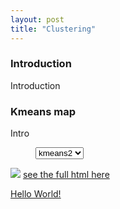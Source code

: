 ```yaml
---
layout: post
title: "Clustering"
---
```





### Introduction

Introduction 


### Kmeans map

Intro
<figure>
<select onchange="theThingToDoIfItChange()" id="selection">
	  <option value="kmeans2">kmeans2</option>
      <option value="kmeans3">kmeans3</option>
      <option value="kmeans4">kmeans4</option>
      <option value="kmeans5">kmeans5</option>
</select>
</figure>

<img src="{{ site.github.url }}/assets/data/map_ml/kmeans2.png" id="image">
<a href="{{ site.github.url }}/assets/data/map_ml/kmeans2.html" id="map"> see the full html here
<p id="text">Hello World!</p>

	
<figure>
	<script type="text/javascript">
		function theThingToDoIfItChange(){
			
			let image = document.getElementById("image");
			let map = document.getElementById("map");
			
			let selected = document.getElementById("selection").value;
			
			image.setAttribute("src","{{ site.github.url }}/assets/data/map_ml/"+selected+".png");
			map.setAttribute("href","{{ site.github.url }}/assets/data/map_ml/"+selected+".html");
			document.getElementById("text").innerHTML = dict [selected];
		};
		var dict = {
      "kmeans2": "describe kmeans2",
      "kmeans3": "describe kmeans3",
      "kmeans4": "describe kmeans4",
      "kmeans5": "describe kmeans5",
      };
		document.getElementById("text").innerHTML = dict ["map_Economy"];
		
	</script>
</figure>
analyse results

discuss results


## DBSCAN
Presentation

<img src="{{ site.github.url }}/assets/data/map_ml/DBSCAN.png" id="image">
<a href="{{ site.github.url }}/assets/data/map_ml/DBSCAN.html" id="map"> see the full html here
<p id="text">Describe DBSCAN</p>

analyse results

discuss results



## Conclusion 

